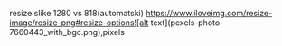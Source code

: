 resize slike 1280 vs 818(automatski) 
    https://www.iloveimg.com/resize-image/resize-png#resize-options![alt text](pexels-photo-7660443_with_bgc.png),pixels